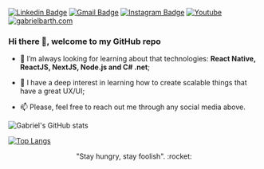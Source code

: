 [![Linkedin Badge](https://img.shields.io/badge/-gabrielbarth-blue?style=flat-square&logo=Linkedin&logoColor=white&link=https://www.linkedin.com/in/gabriel-barth-silv%C3%A9rio-6081ba153/)](https://www.linkedin.com/in/gabrielbarth/)
[![Gmail Badge](https://img.shields.io/badge/-gabrielbarth.dev@gmail.com-c14438?style=flat-square&logo=Gmail&logoColor=white&link=mailto:gabrielbarth.dev@gmail.com)](mailto:gabrielbarth.dev@gmail.com)
[![Instagram Badge](https://img.shields.io/badge/instagram-%23E4405F.svg?&style=flat-square&logo=instagram&logoColor=white)](https://www.instagram.com/gabriellbarth/)
[![Youtube](https://img.shields.io/badge/-Youtube-c14438?style=flat-square&logo=Youtube&logoColor=white&link=https://www.youtube.com/channel/UCmA_19d5L3WTFdDfwQ6Uenw)](https://www.youtube.com/channel/UCmA_19d5L3WTFdDfwQ6Uenw)
[![gabrielbarth.com](https://img.shields.io/static/v1?label=Portifolio%20-%20gabrielbarth.com&message=%20&color=black&style=flat-square&logoColor=white)](http://gabrielbarth.com)

### Hi there 👋, welcome to my GitHub repo

- :seedling: I’m always looking for learning about that technologies: **React Native, ReactJS, NextJS, Node.js and C# .net**;

- :iphone: I have a deep interest in learning how to create scalable things that have a great UX/UI;
  
- :mailbox: Please, feel free to reach out me through any social media above.

![Gabriel's GitHub stats](https://github-readme-stats.vercel.app/api?username=gabrielbarth&count_private=true&show_icons=true&hide=contribs&theme=dracula)

[![Top Langs](https://github-readme-stats.vercel.app/api/top-langs/?username=gabrielbarth&hide=Java,Ruby,Objective-C,Starlark,SCSS&layout=compact&theme=dracula)](https://github.com/anuraghazra/github-readme-stats)


<p align="center">
 "Stay hungry, stay foolish". :rocket:
</p>

